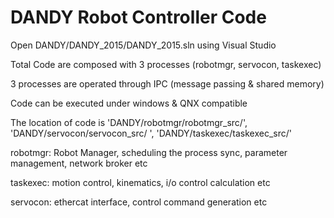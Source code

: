 # DANDY Robot Controller Code
Open DANDY/DANDY_2015/DANDY_2015.sln using Visual Studio

Total Code are composed with 3 processes (robotmgr, servocon, taskexec)

3 processes are operated through IPC (message passing & shared memory)

Code can be executed under windows & QNX compatible

The location of code is 'DANDY/robotmgr/robotmgr_src/', 'DANDY/servocon/servocon_src/ ', 'DANDY/taskexec/taskexec_src/'

robotmgr: Robot Manager, scheduling the process sync, parameter management, network broker etc

taskexec: motion control, kinematics, i/o control calculation etc

servocon: ethercat interface, control command generation etc

